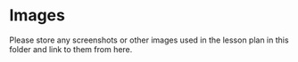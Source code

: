# Images

Please store any screenshots or other images used in the lesson plan in this folder and link to them from here.